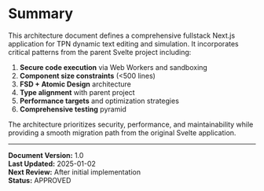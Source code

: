 # Summary

This architecture document defines a comprehensive fullstack Next.js application for TPN dynamic text editing and simulation. It incorporates critical patterns from the parent Svelte project including:

1. **Secure code execution** via Web Workers and sandboxing
2. **Component size constraints** (<500 lines)
3. **FSD + Atomic Design** architecture
4. **Type alignment** with parent project
5. **Performance targets** and optimization strategies
6. **Comprehensive testing** pyramid

The architecture prioritizes security, performance, and maintainability while providing a smooth migration path from the original Svelte application.

---

**Document Version:** 1.0  
**Last Updated:** 2025-01-02  
**Next Review:** After initial implementation  
**Status:** APPROVED